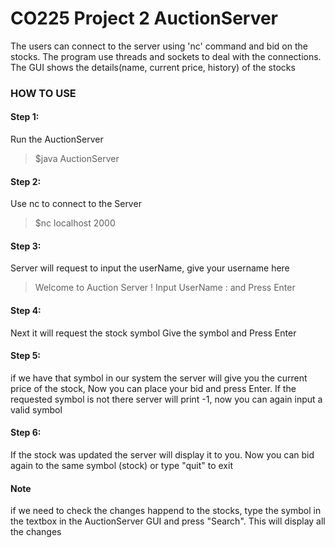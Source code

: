 # CO225 Project 2 AuctionServer

The users can connect to the server using 'nc' command and bid on the stocks. The program use threads and sockets to deal with the connections. The GUI shows the details(name, current price, history) of the stocks

### HOW TO USE

#### Step 1:
Run the AuctionServer 
>$java AuctionServer

#### Step 2:
Use nc to connect to the Server
>$nc localhost 2000

#### Step 3:
Server will request to input the userName, give your username here
>Welcome to Auction Server !
>Input UserName : <type your userName here> and Press Enter

#### Step 4:
Next it will request the stock symbol
Give the symbol and Press Enter

#### Step 5:
if we have that symbol in our system the server will give you the current price of the stock,
Now you can place your bid and press Enter.
If the requested symbol is not there server will print -1,
now you can again input a valid symbol

#### Step 6:
If the stock was updated the server will display it to you.
Now you can bid again to the same symbol (stock) or type "quit" to exit


#### Note

if we need to check the changes happend to the stocks,
type the symbol in the textbox in the AuctionServer GUI and press "Search".
This will display all the changes
